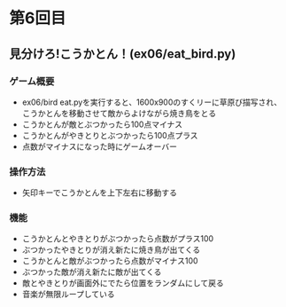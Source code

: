 # 第6回目
## 見分けろ!こうかとん！(ex06/eat_bird.py)
### ゲーム概要
- ex06/bird eat.pyを実行すると、1600x900のすくリーに草原び描写され、こうかとんを移動させて敵からよけながら焼き鳥をとる
- こうかとんが敵とぶつかったら100点マイナス
- こうかとんがやきとりとぶつかったら100点プラス
- 点数がマイナスになった時にゲームオーバー
### 操作方法
- 矢印キーでこうかとんを上下左右に移動する
### 機能
- こうかとんとやきとりがぶつかったら点数がプラス100
- ぶつかったやきとりが消え新たに焼き鳥が出てくる
- こうかとんと敵がぶつかったら点数がマイナス100
- ぶつかった敵が消え新たに敵が出てくる
- 敵とやきとりが画面外にでたら位置をランダムにして戻る
- 音楽が無限ループしている